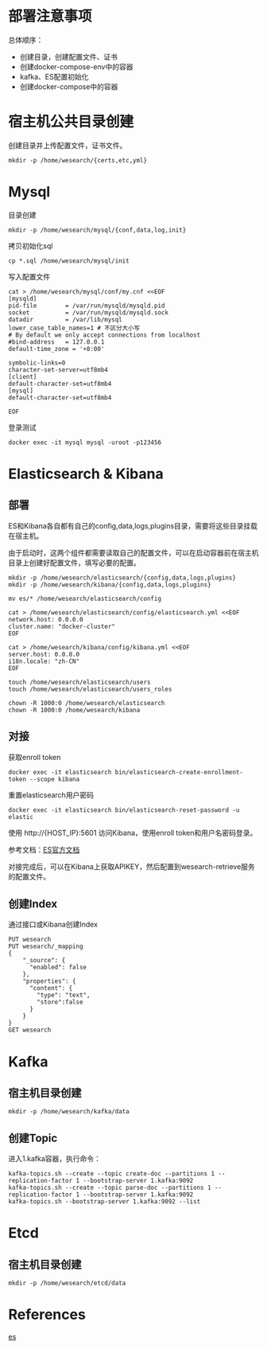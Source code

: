 # 部署注意事项
总体顺序：
* 创建目录，创建配置文件、证书
* 创建docker-compose-env中的容器
* kafka、ES配置初始化
* 创建docker-compose中的容器

# 宿主机公共目录创建
创建目录并上传配置文件，证书文件。
```shell
mkdir -p /home/wesearch/{certs,etc,yml}
```
# Mysql
目录创建
```shell
mkdir -p /home/wesearch/mysql/{conf,data,log,init}
```

拷贝初始化sql
```shell
cp *.sql /home/wesearch/mysql/init
```

写入配置文件
```shell
cat > /home/wesearch/mysql/conf/my.cnf <<EOF
[mysqld]
pid-file        = /var/run/mysqld/mysqld.pid
socket          = /var/run/mysqld/mysqld.sock
datadir         = /var/lib/mysql
lower_case_table_names=1 # 不区分大小写
# By default we only accept connections from localhost
#bind-address   = 127.0.0.1
default-time_zone = '+8:00'

symbolic-links=0
character-set-server=utf8mb4
[client]
default-character-set=utf8mb4
[mysql]
default-character-set=utf8mb4

EOF
```
登录测试
```shell
docker exec -it mysql mysql -uroot -p123456
```
# Elasticsearch & Kibana
## 部署
ES和Kibana各自都有自己的config,data,logs,plugins目录，需要将这些目录挂载在宿主机。

由于启动时，这两个组件都需要读取自己的配置文件，可以在启动容器前在宿主机目录上创建好配置文件，填写必要的配置。
```shell
mkdir -p /home/wesearch/elasticsearch/{config,data,logs,plugins}
mkdir -p /home/wesearch/kibana/{config,data,logs,plugins}

mv es/* /home/wesearch/elasticsearch/config

cat > /home/wesearch/elasticsearch/config/elasticsearch.yml <<EOF
network.host: 0.0.0.0
cluster.name: "docker-cluster"
EOF

cat > /home/wesearch/kibana/config/kibana.yml <<EOF
server.host: 0.0.0.0
i18n.locale: "zh-CN"
EOF

touch /home/wesearch/elasticsearch/users
touch /home/wesearch/elasticsearch/users_roles

chown -R 1000:0 /home/wesearch/elasticsearch
chown -R 1000:0 /home/wesearch/kibana
```

## 对接
获取enroll token
```shell
docker exec -it elasticsearch bin/elasticsearch-create-enrollment-token --scope kibana
```
重置elasticsearch用户密码
```shell
docker exec -it elasticsearch bin/elasticsearch-reset-password -u elastic
```

使用 http://{HOST_IP}:5601 访问Kibana，使用enroll token和用户名密码登录。

参考文档：[ES官方文档](https://www.elastic.co/guide/en/elasticsearch/reference/current/docker.html)


对接完成后，可以在Kibana上获取APIKEY，然后配置到wesearch-retrieve服务的配置文件。
## 创建Index
通过接口或Kibana创建Index
```shell
PUT wesearch
PUT wesearch/_mapping
{
    "_source": {
      "enabled": false
    },
    "properties": {
      "content": {
        "type": "text",
        "store":false
      }
    }
}
GET wesearch
```
# Kafka
## 宿主机目录创建
```shell
mkdir -p /home/wesearch/kafka/data
```
## 创建Topic
进入1.kafka容器，执行命令：
```shell
kafka-topics.sh --create --topic create-doc --partitions 1 --replication-factor 1 --bootstrap-server 1.kafka:9092
kafka-topics.sh --create --topic parse-doc --partitions 1 --replication-factor 1 --bootstrap-server 1.kafka:9092
kafka-topics.sh --bootstrap-server 1.kafka:9092 --list
```

# Etcd
## 宿主机目录创建
```shell
mkdir -p /home/wesearch/etcd/data
```

# References
[es](https://www.elastic.co/guide/en/elasticsearch/reference/current/docker.html#docker-config-bind-mount)